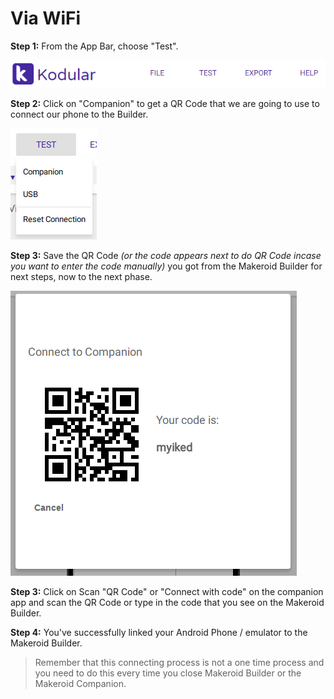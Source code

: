 # Via WiFi

**Step 1:** From the App Bar, choose "Test".

![](/assets/images/live-development/wifi-1.png)

**Step 2:** Click on "Companion" to get a QR Code that we are going to use to connect our phone to the Builder.

![](/assets/images/live-development/wifi-2.png)

**Step 3:** Save the QR Code _\(or the code appears next to do QR Code incase you want to enter the code manually\)_ you got from the Makeroid Builder for next steps, now to the next phase.

![](/assets/images/live-development/wifi-3.png)

**Step 3:** Click on Scan "QR Code" or "Connect with code" on the companion app and scan the QR Code or type in the code that you see on the Makeroid Builder.

**Step 4:** You've successfully linked your Android Phone / emulator to the Makeroid Builder. 

> Remember that this connecting process is not a one time process and you need to do this every time you close Makeroid Builder or the Makeroid Companion.
